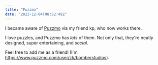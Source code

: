 ```yaml
---
title: "Puzzmo"
date: "2023-12-04T08:52:49Z"
---
```

I became aware of [Puzzmo](https://puzzmo.com) via my friend kp, who now works there.

I love puzzles, and Puzzmo has _lots_ of them. Not only that, they're neatly designed, super entertaining, and _social_.

Feel free to add me as a friend! (I'm <https://www.puzzmo.com/user/zk/bomberstudios>).
